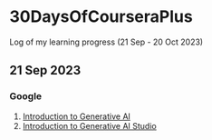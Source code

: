 # 30DaysOfCourseraPlus
Log of my learning progress (21 Sep - 20 Oct 2023)


## 21 Sep 2023

### Google
1. [Introduction to Generative AI](https://coursera.org/share/742f9e04f5d306ce70b072dbceba62c4)
2. [Introduction to Generative AI Studio](https://coursera.org/share/370898b0f123edc81f5c82459c67bc3a)
